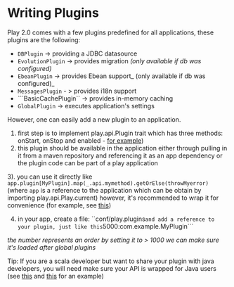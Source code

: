 # Writing Plugins

Play 2.0 comes with a few plugins predefined for all applications, these plugins are the following: 

* ```DBPlugin``` -> providing a JDBC datasource
* ```EvolutionPlugin``` -> provides migration  _(only available if db was configured)_
* ```EbeanPlugin``` -> provides Ebean support_ (only available if db was configured)_
* ```MessagesPlugin``` - > provides i18n support
* ```BasicCachePlugin`` -> provides in-memory caching
* ```GlobalPlugin``` -> executes application's settings

However, one can easily add a new plugin to an application.

1. first step is to implement play.api.Plugin trait which has three methods: onStart, onStop and enabled - [for example](https://github.com/playframework/Play20/blob/master/framework/play/src/main/scala/play/api/cache/Cache.scala))
2. this plugin should be available in the application either through pulling in it from a maven repository and referencing it
as an app dependency or the plugin code can be part of a play application

3). you can use it directly like ```app.plugin[MyPlugin].map(_.api.mymethod).getOrElse(throwMyerror)``` (where ```app``` is  a reference to the application which can be obtain by importing play.api.Play.current) however, it's recommended to wrap it for convenience (for example, see [this](https://github.com/playframework/Play20/blob/master/framework/play/src/main/scala/play/api/cache/Cache.scala))

4) in your app, create a file: ``conf/play.plugins``` and add a reference to your plugin, just like this ```5000:com.example.MyPlugin```


_the number represents an order by setting it to > 1000 we can make sure it's loaded after global plugins_

Tip: If you are a scala developer but want to share your plugin with java developers, you will need make sure your API is wrapped for Java users (see [this](https://github.com/playframework/Play20/blob/master/framework/play/src/main/scala/play/api/cache/Cache.scala) and [this](https://github.com/playframework/Play20/blob/master/framework/play/src/main/java/play/cache/Cache.java) for an example) 

